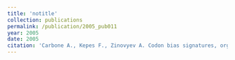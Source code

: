 ```yaml
---
title: 'notitle'
collection: publications
permalink: /publication/2005_pub011
year: 2005
date: 2005
citation: 'Carbone A., Kepes F., Zinovyev A. Codon bias signatures, organisation of microorganisms in codon space and lifestyle. 2005. <i>Mol.Biol.Evol.</i> <b>22</b>(3):547-561. '
---
```

